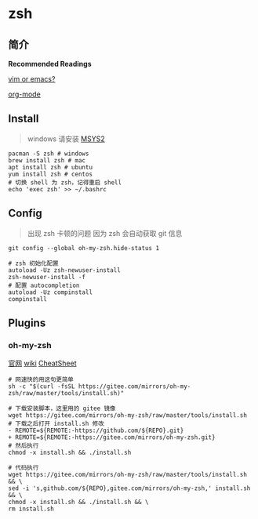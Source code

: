 # zsh

## 简介

**Recommended Readings**

[vim or emacs?](https://www.zhihu.com/question/19836903)

[org-mode](https://www.cnblogs.com/holbrook/archive/2012/04/12/2444992.html)

## Install

> windows 请安装 [MSYS2](./msys2)

```shell
pacman -S zsh # windows
brew install zsh # mac
apt install zsh # ubuntu
yum install zsh # centos
# 切换 shell 为 zsh，记得重启 shell
echo 'exec zsh' >> ~/.bashrc
```

## Config

> 出现 zsh 卡顿的问题
> 因为 zsh 会自动获取 git 信息

`git config --global oh-my-zsh.hide-status 1`

```shell
# zsh 初始化配置
autoload -Uz zsh-newuser-install
zsh-newuser-install -f
# 配置 autocompletion
autoload -Uz compinstall
compinstall
```

## Plugins

### oh-my-zsh

[官网](https://ohmyz.sh/)
[wiki](https://github.com/ohmyzsh/ohmyzsh/wiki)
[CheatSheet](https://github.com/ohmyzsh/ohmyzsh/wiki/Cheatsheet)

```shell
# 网速快的用这句更简单
sh -c "$(curl -fsSL https://gitee.com/mirrors/oh-my-zsh/raw/master/tools/install.sh)"

# 下载安装脚本，这里用的 gitee 镜像
wget https://gitee.com/mirrors/oh-my-zsh/raw/master/tools/install.sh
# 下载之后打开 install.sh 修改
- REMOTE=${REMOTE:-https://github.com/${REPO}.git}
+ REMOTE=${REMOTE:-https://gitee.com/mirrors/oh-my-zsh.git}
# 然后执行
chmod -x install.sh && ./install.sh

# 代码执行
wget https://gitee.com/mirrors/oh-my-zsh/raw/master/tools/install.sh && \
sed -i 's,github.com/${REPO},gitee.com/mirrors/oh-my-zsh,' install.sh && \
chmod -x install.sh && ./install.sh && \
rm install.sh
```
